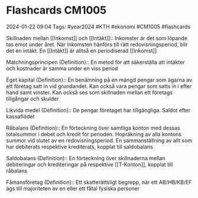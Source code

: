 # Flashcards CM1005

2024-01-22 09:04
Tags: #year2024 #KTH #ekonomi #CM1005 #flashcards

Skillnaden mellan [[Inkomst]] och [[Intäkt]]:: Inkomster är det som löpande tas emot under året. När inkomsten hänförs till rätt redovisningsperiod, blir det en intäkt. En [[Intäkt]] är alltså en periodiserad [[Inkomst]]
<!--SR:!2024-01-31,2,210!2024-02-02,3,250-->

Matchningsprincipen (Definition):: En metod för att säkerställa att intäkter och kostnader är samma under en viss period
<!--SR:!2024-02-01,2,230!2024-02-05,7,250-->

Eget kapital (Definition):: En benämning på en mängd pengar som ägarna av ett företag satt in vid grundandet. Kan också vara pengar som satts in i efter hand samt vinster. Kan också ses som skillnaden mellan ett företags tillgångar och skulder
<!--SR:!2024-02-06,7,250!2024-02-02,3,230-->

Likvida medel (Definition):: De pengar företaget har tillgängliga. Saldot efter kassaflödet
<!--SR:!2024-02-05,6,260!2024-02-06,7,264-->

Råbalans (Definition):: En förteckning över samtliga konton med dessas totalsummor i debet och kredit för perioden. Hopräkning av alla kontons summor vid slutet av en redovisningsperiod. En sammanställning av allt som har debiterats respektive krediterats, kopplat till saldobalans
<!--SR:!2024-02-01,2,238!2024-01-31,1,200-->

Saldobalans (Definition):: En förteckning över skillnaderna mellan debiteringar och krediteringar på respektive [[T-Konton]], kopplat till råbalans
<!--SR:!2000-01-01,1,250!2024-02-01,2,220-->

Fåmansföretag (Definition):: Ett skatterättsligt begrepp, när ett AB/HB/KB/EF ägs till majoriteten av en eller ett fåtal fysiska personer
<!--SR:!2024-02-02,3,258!2024-02-02,3,244-->
